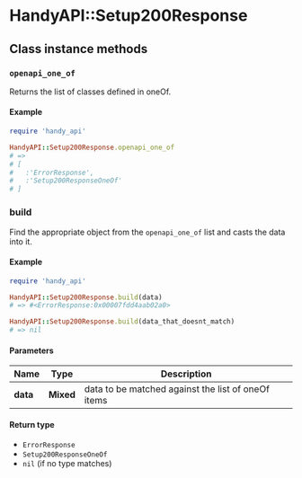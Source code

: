 # HandyAPI::Setup200Response

## Class instance methods

### `openapi_one_of`

Returns the list of classes defined in oneOf.

#### Example

```ruby
require 'handy_api'

HandyAPI::Setup200Response.openapi_one_of
# =>
# [
#   :'ErrorResponse',
#   :'Setup200ResponseOneOf'
# ]
```

### build

Find the appropriate object from the `openapi_one_of` list and casts the data into it.

#### Example

```ruby
require 'handy_api'

HandyAPI::Setup200Response.build(data)
# => #<ErrorResponse:0x00007fdd4aab02a0>

HandyAPI::Setup200Response.build(data_that_doesnt_match)
# => nil
```

#### Parameters

| Name | Type | Description |
| ---- | ---- | ----------- |
| **data** | **Mixed** | data to be matched against the list of oneOf items |

#### Return type

- `ErrorResponse`
- `Setup200ResponseOneOf`
- `nil` (if no type matches)

